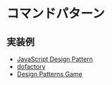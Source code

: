 # コマンドパターン

## 実装例
- [JavaScript Design Pattern](https://github.com/stage-clear/Learning-javascript/blob/master/DesignPatterns/JavaScript-Design-Patterns/command.md)
- [dofactory](https://github.com/stage-clear/Learning-javascript/blob/master/DesignPatterns/dofactory.com/command.md)
- [Design Patterns Game](https://github.com/stage-clear/Learning-javascript/blob/master/DesignPatterns/designpatternsgame.com/command.md)


